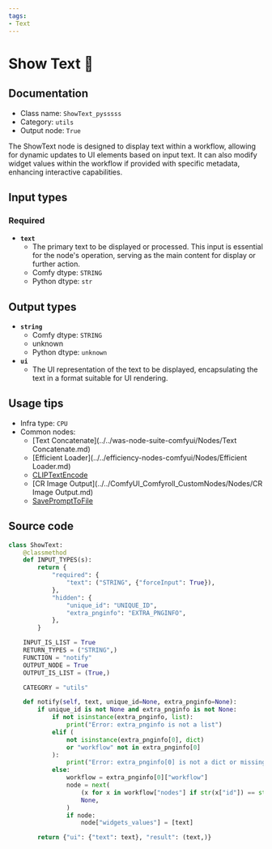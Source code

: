 ```yaml
---
tags:
- Text
---
```


# Show Text 🐍
## Documentation
- Class name: `ShowText_pysssss`
- Category: `utils`
- Output node: `True`

The ShowText node is designed to display text within a workflow, allowing for dynamic updates to UI elements based on input text. It can also modify widget values within the workflow if provided with specific metadata, enhancing interactive capabilities.
## Input types
### Required
- **`text`**
    - The primary text to be displayed or processed. This input is essential for the node's operation, serving as the main content for display or further action.
    - Comfy dtype: `STRING`
    - Python dtype: `str`
## Output types
- **`string`**
    - Comfy dtype: `STRING`
    - unknown
    - Python dtype: `unknown`
- **`ui`**
    - The UI representation of the text to be displayed, encapsulating the text in a format suitable for UI rendering.
## Usage tips
- Infra type: `CPU`
- Common nodes:
    - [Text Concatenate](../../was-node-suite-comfyui/Nodes/Text Concatenate.md)
    - [Efficient Loader](../../efficiency-nodes-comfyui/Nodes/Efficient Loader.md)
    - [CLIPTextEncode](../../Comfy/Nodes/CLIPTextEncode.md)
    - [CR Image Output](../../ComfyUI_Comfyroll_CustomNodes/Nodes/CR Image Output.md)
    - [SavePromptToFile](../../OneButtonPrompt/Nodes/SavePromptToFile.md)



## Source code
```python
class ShowText:
    @classmethod
    def INPUT_TYPES(s):
        return {
            "required": {
                "text": ("STRING", {"forceInput": True}),
            },
            "hidden": {
                "unique_id": "UNIQUE_ID",
                "extra_pnginfo": "EXTRA_PNGINFO",
            },
        }

    INPUT_IS_LIST = True
    RETURN_TYPES = ("STRING",)
    FUNCTION = "notify"
    OUTPUT_NODE = True
    OUTPUT_IS_LIST = (True,)

    CATEGORY = "utils"

    def notify(self, text, unique_id=None, extra_pnginfo=None):
        if unique_id is not None and extra_pnginfo is not None:
            if not isinstance(extra_pnginfo, list):
                print("Error: extra_pnginfo is not a list")
            elif (
                not isinstance(extra_pnginfo[0], dict)
                or "workflow" not in extra_pnginfo[0]
            ):
                print("Error: extra_pnginfo[0] is not a dict or missing 'workflow' key")
            else:
                workflow = extra_pnginfo[0]["workflow"]
                node = next(
                    (x for x in workflow["nodes"] if str(x["id"]) == str(unique_id[0])),
                    None,
                )
                if node:
                    node["widgets_values"] = [text]

        return {"ui": {"text": text}, "result": (text,)}

```
